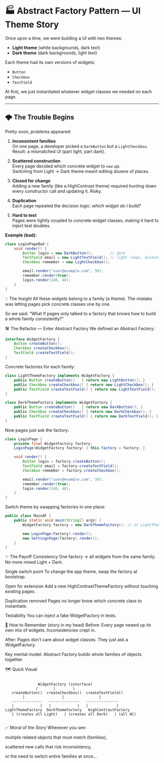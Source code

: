 # 🏭 Abstract Factory Pattern — UI Theme Story

Once upon a time, we were building a UI with two themes:

- **Light theme** (white backgrounds, dark text)
- **Dark theme** (dark backgrounds, light text)

Each theme had its own versions of widgets:

- `Button`
- `Checkbox`
- `TextField`

At first, we just instantiated whatever widget classes we needed on each page.

---

## 🌩️ The Trouble Begins

Pretty soon, problems appeared:

1. **Inconsistent families**  
   On one page, a developer picked a `DarkButton` but a `LightCheckbox`.  
   Result: a mismatched UI (part light, part dark).

2. **Scattered construction**  
   Every page decided which concrete widget to `new` up.  
   Switching from Light → Dark theme meant editing dozens of places.

3. **Closed for change**  
   Adding a new family (like a HighContrast theme) required hunting down every constructor call and updating it. Risky.

4. **Duplication**  
   Each page repeated the decision logic: *which widget do I build?*

5. **Hard to test**  
   Pages were tightly coupled to concrete widget classes, making it hard to inject test doubles.

**Example (bad):**
```java
class LoginPageBad {
    void render() {
        Button login = new DarkButton();        // dark
        TextField email = new LightTextField(); // light (oops, mismatch!)
        Checkbox remember = new LightCheckbox();

        email.render("user@example.com", 30);
        remember.render(true);
        login.render(140, 48);
    }
}
```
💡 The Insight
All these widgets belong to a family (a theme).
The mistake was letting pages pick concrete classes one by one.

So we said: “What if pages only talked to a factory that knows how to build a whole family consistently?”

🛠️ The Refactor — Enter Abstract Factory
We defined an Abstract Factory:

```java
interface WidgetFactory {
    Button createButton();
    Checkbox createCheckbox();
    TextField createTextField();
}
```
Concrete factories for each family:

```java
class LightThemeFactory implements WidgetFactory {
    public Button createButton()   { return new LightButton(); }
    public Checkbox createCheckbox() { return new LightCheckbox(); }
    public TextField createTextField() { return new LightTextField(); }
}

class DarkThemeFactory implements WidgetFactory {
    public Button createButton()   { return new DarkButton(); }
    public Checkbox createCheckbox() { return new DarkCheckbox(); }
    public TextField createTextField() { return new DarkTextField(); }
}
```
Now pages just ask the factory:
```java
class LoginPage {
    private final WidgetFactory factory;
    LoginPage(WidgetFactory factory) { this.factory = factory; }

    void render() {
        Button login = factory.createButton();
        TextField email = factory.createTextField();
        Checkbox remember = factory.createCheckbox();

        email.render("user@example.com", 30);
        remember.render(true);
        login.render(140, 48);
    }
}
```
Switch theme by swapping factories in one place:

```java
public class MainAF {
    public static void main(String[] args) {
        WidgetFactory factory = new DarkThemeFactory(); // or LightThemeFactory

        new LoginPage(factory).render();
        new SettingsPage(factory).render();
    }
}
```
✨ The Payoff
Consistency
One factory → all widgets from the same family. No more mixed Light + Dark.

Single switch point
To change the app theme, swap the factory at bootstrap.

Open for extension
Add a new HighContrastThemeFactory without touching existing pages.

Duplication removed
Pages no longer know which concrete class to instantiate.

Testability
You can inject a fake WidgetFactory in tests.

🧠 How to Remember (story in my head)
Before: Every page newed up its own mix of widgets. Inconsistencies crept in.

After: Pages don’t care about widget classes. They just ask a WidgetFactory.

Key mental model: Abstract Factory builds whole families of objects together.

🗺️ Quick Visual
```diagram

               WidgetFactory (interface)
              /       |        \
   createButton()  createCheckbox()  createTextField()
        |                 |                |
   --------------   --------------   ---------------
   |            |   |            |   |             |
LightThemeFactory  DarkThemeFactory   HighContrastFactory
   | (creates all Light)   | (creates all Dark)   | (all HC)
   
 ```

✅ Moral of the Story
Whenever you see:

multiple related objects that must match (families),

scattered new calls that risk inconsistency,

or the need to switch entire families at once…